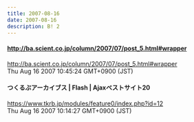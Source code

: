 ```yaml
---
title: 2007-08-16
date: 2007-08-16
description: B! 2
---
```


#### http://ba.scient.co.jp/column/2007/07/post_5.html#wrapper
http://ba.scient.co.jp/column/2007/07/post_5.html#wrapper<br>
Thu Aug 16 2007 10:45:24 GMT+0900 (JST)<br>


#### つくるぶアーカイブス | Flash | Ajaxベストサイト20
https://www.tkrb.jp/modules/feature0/index.php?id=12<br>
Thu Aug 16 2007 10:14:27 GMT+0900 (JST)<br>


